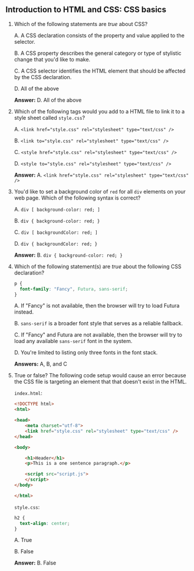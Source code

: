 ## Introduction to HTML and CSS: CSS basics

1. Which of the following statements are _true_ about CSS? 

	A. A CSS declaration consists of the property and value applied to the selector.

	B. A CSS property describes the general category or type of stylistic change that you'd like to make.

	C. A CSS selector identifies the HTML element that should be affected by the CSS declaration.

	D. All of the above

	**Answer:** D. All of the above

2.  Which of the following tags would you add to a HTML file to link it to a style sheet called `style.css`?

	A. `<link href="style.css" rel="stylesheet" type="text/css" />`

	B. `<link to="style.css" rel="stylesheet" type="text/css" />`

	C. `<style href="style.css" rel="stylesheet" type="text/css" />`

	D. `<style to="style.css" rel="stylesheet" type="text/css" />`

	**Answer:** A. `<link href="style.css" rel="stylesheet" type="text/css" />`

3. You'd like to set a background color of `red` for all `div` elements on your web page. Which of the following syntax is correct?

	A. `div [ background-color: red; ]`

	B. `div { background-color: red; }`

	C. `div [ backgroundColor: red; ]`

	D. `div { backgroundColor: red; }`

	**Answer:** B. `div { background-color: red; }`

4. Which of the following statement(s) are _true_ about the following CSS declaration?

	```css
	p {
	  font-family: "Fancy", Futura, sans-serif;
	}
	```

	A. If "Fancy" is not available, then the browser will try to load Futura instead.

	B. `sans-serif` is a broader font style that serves as a reliable fallback.

	C. If "Fancy" and Futura are not available, then the browser will try to load any available `sans-serif` font in the system.

	D. You're limited to listing only three fonts in the font stack.

	**Answers:** A, B, and C

5. True or false? The following code setup would cause an error because the CSS file is targeting an element that that doesn't exist in the HTML.

	`index.html`:
	```html
	<!DOCTYPE html>
	<html>

	<head>
		<meta charset="utf-8">
		<link href="style.css" rel="stylesheet" type="text/css" />
	</head>

	<body>

		<h1>Header</h1>
		<p>This is a one sentence paragraph.</p>

		<script src="script.js">
		</script>
	</body>

	</html>
	```

	`style.css`:
	```css
	h2 {
	  text-align: center;
	}
	```
	
	A. True
	
	B. False

	**Answer:** B. False
